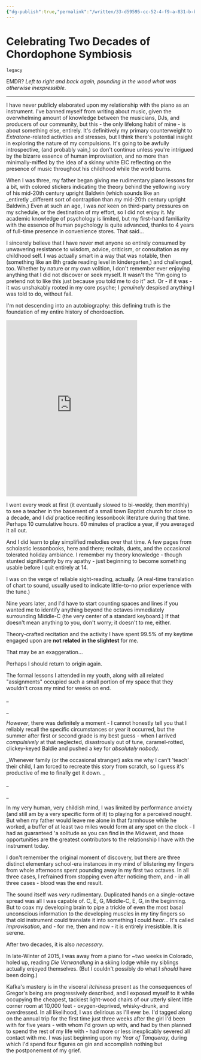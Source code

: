 ```yaml
---
{"dg-publish":true,"permalink":"/written/33-d59595-cc-52-4-f9-a-831-b-b4-c0-a8311-c21/","dgHomeLink":true,"dgPassFrontmatter":false}
---
```


# Celebrating Two Decades of Chordophone Symbiosis

`legacy`

EMDR? _Left to right and back again, pounding in the wood what was otherwise inexpressible._

---

I have never publicly elaborated upon my relationship with the piano as an instrument. I've banned myself from writing about music, given the overwhelming amount of knowledge between the musicians, DJs, and producers of our community, but this - the only lifelong habit of mine - is about something else, entirely. It's definitively my primary counterweight to _Extratone_-related activities and stresses, but I think there's potential insight in exploring the nature of my compulsions. It's going to be awfully introspective, (and probably vain,) so don't continue unless you're intrigued by the bizarre essence of human improvisation, and no more than minimally-miffed by the idea of a skinny white EIC reflecting on the presence of music throughout his childhood while the world burns.

When I was three, my father began giving me rudimentary piano lessons for a bit, with colored stickers indicating the theory behind the yellowing ivory of his mid-20th century upright Baldwin (which sounds like an _entiretly _different sort of contraption than _my_ mid-20th century upright Baldwin.) Even at such an age, I was _not_ keen on third-party pressures on my schedule, or the destination of my effort, so I did not enjoy it. My academic knowledge of psychology is limited, but my first-hand familiarity with the essence of human psychology is quite advanced, thanks to 4 years of full-time presence in convenience stores. That said...

I sincerely believe that I have never met anyone so entirely consumed by unwavering resistance to wisdom, advice, criticism, or consultation as my childhood self. I was actually smart in a way that was notable, then (something like an 8th grade reading level in kindergarten,) and challenged, too. Whether by nature or my own volition, I don't remember ever enjoying anything that I did not discover or seek myself. It wasn't the "I'm going to pretend not to like this just because you told me to do it" act. Or - if it was - it was unshakably rooted in my core psyche; I _genuinely_ despised anything I was told to do, without fail. 

I'm not descending into an autobiography: this defining truth is the foundation of my entire history of chordoaction.

<iframe style="border: 0; width: 350px; height: 470px;" src="https://bandcamp.com/EmbeddedPlayer/album=704108849/size=large/bgcol=ffffff/linkcol=0687f5/tracklist=false/transparent=true/" seamless><a href="https://davidblue.bandcamp.com/album/four">Four by David Blue</a></iframe>

I went every week at first (it eventually slowed to bi-weekly, then monthly) to see a teacher in the basement of a small town Baptist church for close to a decade, and I _did_ practice reciting lessonbook literature during that time. Perhaps 10 cumulative hours. 60 minutes of practice a year, if you averaged it all out.

And I did learn to play simplified melodies over that time. A few pages from scholastic lessonbooks, here and there; recitals, duets, and the occasional tolerated holiday ambiance. I remember my theory knowledge - though stunted significantly by my apathy - just beginning to become something usable before I quit entirely at 14. 

I was on the verge of reliable sight-reading, actually. (A real-time translation of chart to sound, usually used to indicate little-to-no prior experience with the tune.)

Nine years later, and I'd have to start counting spaces and lines if you wanted me to identify anything beyond the octaves immediately surrounding Middle-C (the very center of a standard keyboard.) If that doesn't mean anything to you, don't worry; it doesn't to me, either.

Theory-crafted recitation and the activity I have spent 99.5% of my keytime engaged upon are **not related in the slightest** for me.

That may be an exaggeration...

Perhaps I should return to origin again.

The formal lessons I attended in my youth, along with all related "assignments" occupied such a small portion of my space that they wouldn't cross my mind for weeks on end.

_

_

_However_, there was definitely a moment - I cannot honestly tell you that I reliably recall the specific circumstances or year it occurred, but the summer after first or second grade is my best guess - when I arrived _compulsively_ at that neglected, disastrously out of tune, caramel-rotted, clickey-keyed Baldie and pushed a key for _absolutely nobody._

_Whenever family (or the occasional stranger) asks me why I can't 'teach' their child, I am forced to recreate this story from scratch, so I guess it's productive of me to finally get it down. _

_

_

In my very human, very childish mind, I was limited by performance anxiety (and still am by a very specific form of it) to playing for a perceived nought. But when my father would leave me alone in that farmhouse while he worked, a buffer of at least two miles would form at any spot on the clock - I had as guaranteed 'a solitude as you can find in the Midwest, and those opportunities are the greatest contributors to the relationship I have with the instrument today.

I don't remember the original moment of discovery, but there are three distinct elementary school-era instances in my mind of blistering my fingers from whole afternoons spent pounding away in my first two octaves. In all three cases, I refrained from stopping even after noticing them, and - in all three cases - blood was the end result.

The sound itself was _very_ rudimentary. Duplicated hands on a single-octave spread was all I was capable of. C, E, G, Middle-C, E, G, in the beginning. But to coax my developing brain to pipe a trickle of even the most basal unconscious information to the developing muscles in my tiny fingers so that old instrument could translate it into something I could _hear_... It's called _improvisation_, and - for me, then and now - it is entirely irresistible. It is serene. 

After two decades, it is also _necessary_. 

In late-Winter of 2015, I was away from a piano for ~two weeks in Colorado, holed up, reading _Die Verwandlung_ in a skiing lodge while my siblings actually enjoyed themselves. (But _I_ couldn't possibly do what I _should_ have been doing.) 

Kafka's mastery is in the visceral _itchiness_ present as the consequences of Gregor's being are progressively described, and I exposed myself to it while occupying the cheapest, tackiest light-wood chairs of our utterly silent little corner room at 10,000 feet - oxygen-deprived, whisky-drunk, and overdressed. In all likelihood, I was delirious as I'll ever be. I'd tagged along on the annual trip for the first time just three weeks after the girl I'd been with for five years - with whom I'd grown up with, and had by then planned to spend the rest of my life with - had more or less inexplicably severed all contact with me. I was just beginning upon my _Year of Tanqueray,_ during which I'd spend four figures on gin and accomplish nothing but the postponement of my grief.

